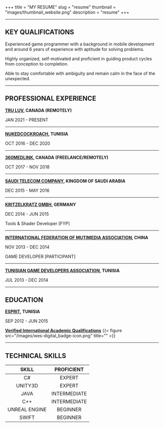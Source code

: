 +++
title = "MY RESUME"
slug = "resume"
thumbnail = "images/thumbnail_website.png"
description = "resume"
+++

---------------------------

## KEY QUALIFICATIONS

Experienced game programmer with a background in mobile development and around 6 years of experience with aptitude for solving problems.

Highly organized, self-motivated and proficient in guiding product cycles from conception to completion.

Able to stay comfortable with ambiguity and remain calm in the face of the unexpected.

---------------------------

## PROFESSIONAL EXPERIENCE

**[TRU LUV](https://truluv.ai), CANADA (REMOTELY)**

JAN 2021 - PRESENT

---------------------------

**[NUKEDCOCKROACH](https://www.nukedcockroach.com), TUNISIA**

OCT 2016 - DEC 2020

---------------------------

**[360MEDLINK](https://360medlink.com), CANADA (FREELANCE/REMOTELY)**

OCT 2017 - NOV 2018

---------------------------

**[SAUDI TELECOM COMPANY](https://www.stc.com.sa/wps/wcm/connect/InspireUen/inspire/inspireu), KINGDOM OF SAUDI ARABIA**

DEC 2015 - MAY 2016

---------------------------

**[KRITZELKRATZ GMBH](http://www.kritzelkratz.de), GERMANY**

DEC 2014 - JUN 2015

Tools & Shader Developer [FYP]

---------------------------

**[INTERNATIONAL FEDERATION OF MUTIMEDIA ASSOCIATION](http://www.fiam.org), CHINA**

NOV 2013 - DEC 2014

GAME DEVELOPER [PARTICIPANT]

---------------------------

**[TUNISIAN GAME DEVELOPERS ASSOCIATION](https://www.facebook.com/TGD2012), TUNISIA**

JUL 2013 - DEC 2014

---------------------------

## EDUCATION

**[ESPRIT](https://esprit.tn), TUNISIA**

SEP 2012 - JUN 2015

**[Verified International Academic Qualifications](https://badges.wes.org/Evidence?i=c63ce890-52fb-4ace-8631-18331a940ecc&type=ca)** {{< figure src="/images/wes-digital_badge-icon.png" title="" >}}

---------------------------
## TECHNICAL SKILLS

| SKILL | PROFICIENT |
| :----:  | :-------------: |
|  C#   |      EXPERT           |
|  UNITY3D   |      EXPERT       |
|  JAVA   |      INTERMEDIATE |
|  C++   |      INTERMEDIATE     |
|  UNREAL ENGINE   |      BEGINNER     |
|  SWIFT  |      BEGINNER     |

